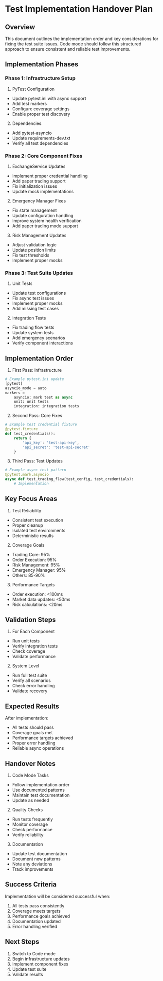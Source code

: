 # Test Implementation Handover Plan

## Overview
This document outlines the implementation order and key considerations for fixing the test suite issues. Code mode should follow this structured approach to ensure consistent and reliable test improvements.

## Implementation Phases

### Phase 1: Infrastructure Setup

1. PyTest Configuration
- Update pytest.ini with async support
- Add test markers
- Configure coverage settings
- Enable proper test discovery

2. Dependencies
- Add pytest-asyncio
- Update requirements-dev.txt
- Verify all test dependencies

### Phase 2: Core Component Fixes

1. ExchangeService Updates
- Implement proper credential handling
- Add paper trading support
- Fix initialization issues
- Update mock implementations

2. Emergency Manager Fixes
- Fix state management
- Update configuration handling
- Improve system health verification
- Add paper trading mode support

3. Risk Management Updates
- Adjust validation logic
- Update position limits
- Fix test thresholds
- Implement proper mocks

### Phase 3: Test Suite Updates

1. Unit Tests
- Update test configurations
- Fix async test issues
- Implement proper mocks
- Add missing test cases

2. Integration Tests
- Fix trading flow tests
- Update system tests
- Add emergency scenarios
- Verify component interactions

## Implementation Order

1. First Pass: Infrastructure
```python
# Example pytest.ini update
[pytest]
asyncio_mode = auto
markers =
    asyncio: mark test as async
    unit: unit tests
    integration: integration tests
```

2. Second Pass: Core Fixes
```python
# Example test credential fixture
@pytest.fixture
def test_credentials():
    return {
        'api_key': 'test-api-key',
        'api_secret': 'test-api-secret'
    }
```

3. Third Pass: Test Updates
```python
# Example async test pattern
@pytest.mark.asyncio
async def test_trading_flow(test_config, test_credentials):
    # Implementation
```

## Key Focus Areas

1. Test Reliability
- Consistent test execution
- Proper cleanup
- Isolated test environments
- Deterministic results

2. Coverage Goals
- Trading Core: 95%
- Order Execution: 95%
- Risk Management: 95%
- Emergency Manager: 95%
- Others: 85-90%

3. Performance Targets
- Order execution: <100ms
- Market data updates: <50ms
- Risk calculations: <20ms

## Validation Steps

1. For Each Component
- Run unit tests
- Verify integration tests
- Check coverage
- Validate performance

2. System Level
- Run full test suite
- Verify all scenarios
- Check error handling
- Validate recovery

## Expected Results

After implementation:
- All tests should pass
- Coverage goals met
- Performance targets achieved
- Proper error handling
- Reliable async operations

## Handover Notes

1. Code Mode Tasks
- Follow implementation order
- Use documented patterns
- Maintain test documentation
- Update as needed

2. Quality Checks
- Run tests frequently
- Monitor coverage
- Check performance
- Verify reliability

3. Documentation
- Update test documentation
- Document new patterns
- Note any deviations
- Track improvements

## Success Criteria

Implementation will be considered successful when:
1. All tests pass consistently
2. Coverage meets targets
3. Performance goals achieved
4. Documentation updated
5. Error handling verified

## Next Steps

1. Switch to Code mode
2. Begin infrastructure updates
3. Implement component fixes
4. Update test suite
5. Validate results